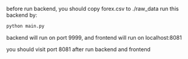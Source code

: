 before run backend, you should copy forex.csv to ./raw_data
run this backend by:
```python
python main.py
```
backend will run on port 9999, and frontend will run on localhost:8081

you should visit port 8081 after run backend and frontend
